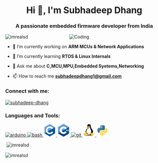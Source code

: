 <h1 align="center">Hi 👋, I'm Subhadeep Dhang</h1>
<h3 align="center">A passionate embedded firmware developer from India</h3>
<img align="right" alt="Coding" width="300" src="https://i.gifer.com/PX5H.gif">

<p align="left"> <img src="https://komarev.com/ghpvc/?username=imrealsd&label=Profile%20views&color=0e75b6&style=flat" alt="imrealsd" /> </p>

- 🔭 I’m currently working on **ARM MCUs & Network Applications**

- 🌱 I’m currently learning **RTOS & Linux Internals**

- 💬 Ask me about **C,MCU,MPU,Embedded Syetems,Networking**

- 📫 How to reach me **subhadeepdhang1@gmail.com**

<h3 align="left">Connect with me:</h3>
<p align="left">
<a href="https://linkedin.com/in/subhadeep-dhang" target="blank"><img align="center" src="https://raw.githubusercontent.com/rahuldkjain/github-profile-readme-generator/master/src/images/icons/Social/linked-in-alt.svg" alt="subhadeep-dhang" height="30" width="40" /></a>
</p>

<h3 align="left">Languages and Tools:</h3>
<p align="left"> <a href="https://www.arduino.cc/" target="_blank" rel="noreferrer"> <img src="https://cdn.worldvectorlogo.com/logos/arduino-1.svg" alt="arduino" width="40" height="40"/> </a> <a href="https://www.gnu.org/software/bash/" target="_blank" rel="noreferrer"> <img src="https://www.vectorlogo.zone/logos/gnu_bash/gnu_bash-icon.svg" alt="bash" width="40" height="40"/> </a> <a href="https://www.cprogramming.com/" target="_blank" rel="noreferrer"> <img src="https://raw.githubusercontent.com/devicons/devicon/master/icons/c/c-original.svg" alt="c" width="40" height="40"/> </a> <a href="https://www.w3schools.com/cpp/" target="_blank" rel="noreferrer"> <img src="https://raw.githubusercontent.com/devicons/devicon/master/icons/cplusplus/cplusplus-original.svg" alt="cplusplus" width="40" height="40"/> </a> <a href="https://git-scm.com/" target="_blank" rel="noreferrer"> <img src="https://www.vectorlogo.zone/logos/git-scm/git-scm-icon.svg" alt="git" width="40" height="40"/> </a> <a href="https://www.linux.org/" target="_blank" rel="noreferrer"> <img src="https://raw.githubusercontent.com/devicons/devicon/master/icons/linux/linux-original.svg" alt="linux" width="40" height="40"/> </a> <a href="https://www.python.org" target="_blank" rel="noreferrer"> <img src="https://raw.githubusercontent.com/devicons/devicon/master/icons/python/python-original.svg" alt="python" width="40" height="40"/> </a> </p>

<p>&nbsp;<img align="center" src="https://github-readme-stats.vercel.app/api?username=imrealsd&theme=blue-green&show_icons=true&locale=en" alt="imrealsd" /></p>

<p><img align="center" src="https://github-readme-streak-stats.herokuapp.com/?user=imrealsd&theme=blue-green" alt="imrealsd" /></p>
